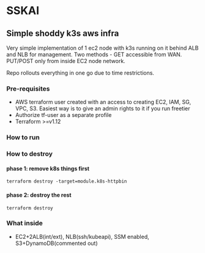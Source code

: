 # SSKAI 
## Simple shoddy k3s aws infra

Very simple implementation of 1 ec2 node with k3s running on it behind ALB and NLB for management. 
Two methods - GET accessible from WAN. PUT/POST only from inside EC2 node network.


Repo rollouts everything in one go due to time restrictions.

### Pre-requisites
- AWS terraform user created with an access to creating EC2, IAM, SG, VPC, S3. Easiest way is to give an admin rights to it if you run freetier
- Authorize tf-user as a separate profile
- Terraform >=v1.12

### How to run


### How to destroy

#### phase 1: remove k8s things first
`terraform destroy -target=module.k8s-httpbin`

#### phase 2: destroy the rest
`terraform destroy`



### What inside
- EC2+2ALB(int/ext), NLB(ssh/kubeapi), SSM enabled, S3+DynamoDB(commented out)
